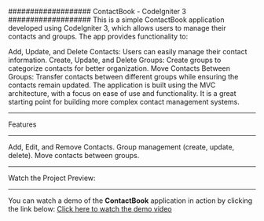 ###################
ContactBook - CodeIgniter 3
###################
This is a simple ContactBook application developed using CodeIgniter 3, which allows users to manage their contacts and groups. The app provides functionality to:

Add, Update, and Delete Contacts: Users can easily manage their contact information.
Create, Update, and Delete Groups: Create groups to categorize contacts for better organization.
Move Contacts Between Groups: Transfer contacts between different groups while ensuring the contacts remain updated.
The application is built using the MVC architecture, with a focus on ease of use and functionality. It is a great starting point for building more complex contact management systems.

*******
Features
*******
Add, Edit, and Remove Contacts.
Group management (create, update, delete).
Move contacts between groups.

*******
Watch the Project Preview:
*******
You can watch a demo of the **ContactBook** application in action by clicking the link below:
[Click here to watch the demo video](previewVideo.mp4)

